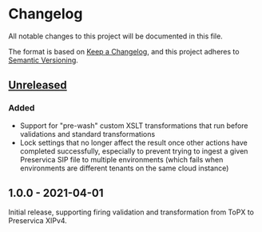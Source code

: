 # Changelog

All notable changes to this project will be documented in this file.

The format is based on [Keep a Changelog](https://keepachangelog.com/en/1.0.0/), and this project
adheres to [Semantic Versioning](https://semver.org/spec/v2.0.0.html).

## [Unreleased]

### Added

- Support for "pre-wash" custom XSLT transformations that run before validations and standard 
  transformations
- Lock settings that no longer affect the result once other actions have completed successfully,
  especially to prevent trying to ingest a given Preservica SIP file to multiple environments (which
  fails when environments are different tenants on the same cloud instance)


## 1.0.0 - 2021-04-01

Initial release, supporting firing validation and transformation from ToPX to Preservica XIPv4.

[Unreleased]: https://github.com/noord-hollandsarchief/preingest-frontend/compare/v1.0.0...HEAD
